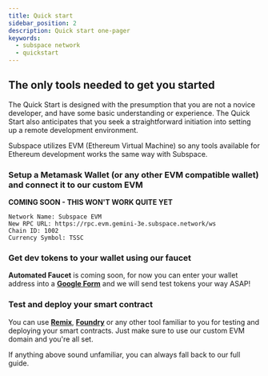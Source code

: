 ```yaml
---
title: Quick start
sidebar_position: 2
description: Quick start one-pager
keywords:
  - subspace network
  - quickstart
---
```


## The only tools needed to get you started

The Quick Start is designed with the presumption that you are not a novice developer, and have some basic understanding or experience. The Quick Start also anticipates that you seek a straightforward initiation into setting up a remote development environment.

Subspace utilizes EVM (Ethereum Virtual Machine) so any tools available for Ethereum development works the same way with Subspace.

### Setup a Metamask Wallet (or any other EVM compatible wallet) and connect it to our custom EVM

**COMING SOON - THIS WON'T WORK QUITE YET**

```
Network Name: Subspace EVM
New RPC URL: https://rpc.evm.gemini-3e.subspace.network/ws
Chain ID: 1002
Currency Symbol: TSSC
```

### Get dev tokens to your wallet using our faucet

**Automated Faucet** is coming soon, for now you can enter your wallet address into a **[Google Form](https://forms.gle/qK7VMEFXDYzQ1u9N9)** and we will send test tokens your way ASAP!

### Test and deploy your smart contract

You can use **[Remix](https://remix.ethereum.org/)**, **[Foundry](https://book.getfoundry.sh/)** or any other tool familiar to you for testing and deploying your smart contracts. Just make sure to use our custom EVM domain and you're all set.

If anything above sound unfamiliar, you can always fall back to our full guide.
